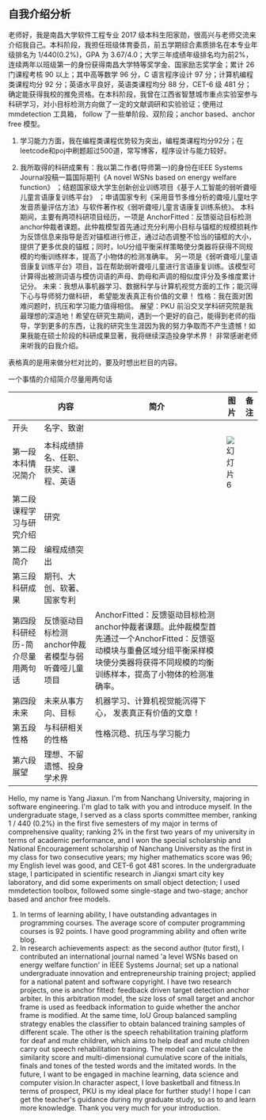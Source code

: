 自我介绍分析
-------

老师好，我是南昌大学软件工程专业 2017 级本科生阳家勋，很高兴与老师交流来介绍我自己。本科阶段，我担任班级体育委员，前五学期综合素质排名在本专业年级排名为 1/440(0.2%)，GPA 为 3.67/4.0；大学三年成绩年级排名均为前2%，连续两年以班级第一的身份获得南昌大学特等奖学金、国家励志奖学金；累计 26 门课程考核 90 以上；其中高等数学 96 分，C 语言程序设计 97 分；计算机编程类课程均分 92 分；英语水平良好，英语类课程均分 88 分，CET-6 级 481 分；确定能获得我校的推免资格。在本科阶段，我曾在江西省智慧城市重点实验室参与科研学习，对小目标检测方向做了一定的文献调研和实验验证；使用过 mmdetection 工具箱， follow 了一些单阶段、双阶段；anchor based、anchor free 模型。
1. 学习能力方面，我在编程类课程优势较为突出，编程类课程均分92分；在leetcode和poj中刷题超过500道，常写博客，程序设计与能力较好。

2. 我所取得的科研成果有：我以第二作者(导师第一)的身份在IEEE Systems Journal投稿一篇国际期刊《A novel WSNs based on energy welfare function》 ；结题国家级大学生创新创业训练项目《基于人工智能的弱听聋哑儿童言语康复训练平台》 ；申请国家专利《采用音节多维分析的聋哑儿童吐字发音质量评估方法》与软件著作权《弱听聋哑儿童言语康复训练系统》。
  本科期间，主要有两项科研项目经历，一项是 AnchorFitted：反馈驱动目标检测anchor仲裁者课题。此仲裁模型首先通过充分利用小目标与锚框的规模损耗作为反馈信息来指导是否对锚框进行修正，通过动态调整不恰当的锚框的大小，提供了更多优良的锚框；同时，IoU分组平衡采样策略使分类器将获得不同规模的均衡训练样本，提高了小物体的检测准确率。 
  另一项是《弱听聋哑儿童语音康复训练平台》项目，旨在帮助弱听聋哑儿童进行言语康复训练。该模型可计算得出被测词语与模仿词语的声母、韵母和声调的相似度评分及多维度累计记分。
  未来：我想从事机器学习、数据科学与计算机视觉方面的工作；能沉得下心与导师努力做科研， 希望能发表真正有价值的文章！
  性格：我在面对困难问题时，抗压和学习能力值得相信。
  展望：PKU 前沿交叉学科研究院是我最理想的深造地！希望在研究生期间，遇到一个更好的自己，能得到老师的指导，学到更多的东西，让我的研究生生涯因为我的努力争取而不产生遗憾！如果我能在硕士阶段的科研成果显著，我将继续深造投身学术界！
  非常感谢老师来听我的自我介绍。

  

  表格真的是用来做分栏对比的，要及时想出栏目的内容。

  一个事情的介绍简介尽量用两句话 



||内容|简介|图片|备注|
|-|-|-|-|-|
|开头|名字、致谢||||
|第一段本科情况简介|本科成绩排名、任职、获奖、课程、英语||![幻灯片6](G:\a博客\个人主页\yjxcoder\myfile\阳家勋\幻灯片6.PNG)||
|第二段课程学习与研究介绍|研究||||
|第二段简介|编程成绩突出||||
|第三段科研成果|期刊、大创、软著、国家专利||||
|第四段科研经历-简介尽量用两句话|反馈驱动目标检测anchor仲裁者模型与弱听聋哑儿童项目|AnchorFitted：反馈驱动目标检测anchor仲裁者课题。此仲裁模型首先通过一个AnchorFitted：反馈驱动模块与重叠区域分组平衡采样模块使分类器将获得不同规模的均衡训练样本，提高了小物体的检测准确率。|||
|第四段未来|未来从事方向、目标|机器学习、计算机视觉能沉得下心， 发表真正有价值的文章！|||
|第五段性格|与科研相关的性格|性格沉稳、抗压与学习能力|||
|第六段展望|理想、不留遗憾、投身学术界||||


Hello, my name is Yang Jiaxun. I'm from Nanchang University, majoring in software engineering. I'm glad to talk with you and introduce myself. In the undergraduate stage, I served as a class sports committee member, ranking 1 / 440 (0.2%) in the first five semesters of my major in terms of comprehensive quality; ranking 2% in the first two years of my university in terms of academic performance, and I won the special scholarship and National Encouragement scholarship of Nanchang University as the first in my class for two consecutive years; my higher mathematics score was 96; my English level was good, and CET-6 got 481 scores. In the undergraduate stage, I participated in scientific research in Jiangxi smart city key laboratory, and did some experiments on small object detection; I used mmdetection toolbox, followed some single-stage and two-stage; anchor based and anchor free models.
1. In terms of learning ability, I have outstanding advantages in programming courses. The average score of computer programming courses is 92 points. I have good programming ability and often write blog.
2. In research achievements aspect: as the second author (tutor first), I contributed an international journal named 'a level WSNs based on energy welfare function' in IEEE Systems Journal; set up a national undergraduate innovation and entrepreneurship training project; applied for a national patent and software copyright.
I have two research projects, one is anchor fitted: feedback driven target detection anchor arbiter. In this arbitration model, the size loss of small target and anchor frame is used as feedback information to guide whether the anchor frame is modified. At the same time, IoU Group balanced sampling strategy enables the classifier to obtain balanced training samples of different scale.
The other is the speech rehabilitation training platform for deaf and mute children, which aims to help deaf and mute children carry out speech rehabilitation training. The model can calculate the similarity score and multi-dimensional cumulative score of the initials, finals and tones of the tested words and the imitated words.
In the future, I want to be engaged in machine learning, data science and computer vision.In character aspect, I love basketball and fitness.In terms of prospect, PKU is my ideal place for further study! I hope I can get the teacher's guidance during my graduate study, so as to and learn more knowledge.
Thank you very much for your introduction.